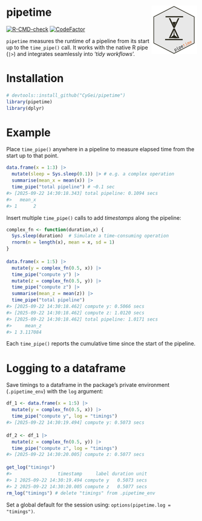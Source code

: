 
# pipetime <img src="man/figures/logo.png" align="right" height="127"/>

<!-- badges: start -->

[![R-CMD-check](https://github.com/CyGei/pipetime/actions/workflows/R-CMD-check.yaml/badge.svg)](https://github.com/CyGei/pipetime/actions/workflows/R-CMD-check.yaml)
[![CodeFactor](https://www.codefactor.io/repository/github/cygei/pipetime/badge)](https://www.codefactor.io/repository/github/cygei/pipetime)
<!-- badges: end -->

`pipetime` measures the runtime of a pipeline from its start up to the
`time_pipe()` call. It works with the native R pipe (`|>`) and
integrates seamlessly into ‘*tidy workflows*’.

# Installation

``` r
# devtools::install_github("CyGei/pipetime")
library(pipetime)
library(dplyr)
```

# Example

Place `time_pipe()` anywhere in a pipeline to measure elapsed time from
the start up to that point.

``` r
data.frame(x = 1:3) |>
  mutate(sleep = Sys.sleep(0.1)) |> # e.g. a complex operation
  summarise(mean_x = mean(x)) |>
  time_pipe("total pipeline") # ~0.1 sec
#> [2025-09-22 14:30:18.343] total pipeline: 0.1094 secs
#>   mean_x
#> 1      2
```

Insert multiple `time_pipe()` calls to add *timestamps* along the
pipeline:

``` r
complex_fn <- function(duration,x) {
  Sys.sleep(duration)  # Simulate a time-consuming operation
  rnorm(n = length(x), mean = x, sd = 1)
}

data.frame(x = 1:5) |> 
  mutate(y = complex_fn(0.5, x)) |>
  time_pipe("compute y") |> 
  mutate(z = complex_fn(0.5, y)) |> 
  time_pipe("compute z") |>
  summarise(mean_z = mean(z)) |>
  time_pipe("total pipeline")
#> [2025-09-22 14:30:18.462] compute y: 0.5066 secs
#> [2025-09-22 14:30:18.462] compute z: 1.0120 secs
#> [2025-09-22 14:30:18.462] total pipeline: 1.0171 secs
#>     mean_z
#> 1 3.117084
```

Each `time_pipe()` reports the cumulative time since the start of the
pipeline.

# Logging to a dataframe

Save timings to a dataframe in the package’s private environment
(`.pipetime_env`) with the `log` argument:

``` r
df_1 <- data.frame(x = 1:5) |> 
  mutate(y = complex_fn(0.5, x)) |>
  time_pipe("compute y", log = "timings")
#> [2025-09-22 14:30:19.494] compute y: 0.5073 secs

df_2 <- df_1 |> 
  mutate(z = complex_fn(0.5, y)) |>
  time_pipe("compute z", log = "timings")
#> [2025-09-22 14:30:20.005] compute z: 0.5077 secs

get_log("timings")
#>                 timestamp     label duration unit
#> 1 2025-09-22 14:30:19.494 compute y   0.5073 secs
#> 2 2025-09-22 14:30:20.005 compute z   0.5077 secs
rm_log("timings") # delete "timings" from .pipetime_env
```

Set a global default for the session using:
`options(pipetime.log = "timings")`.
